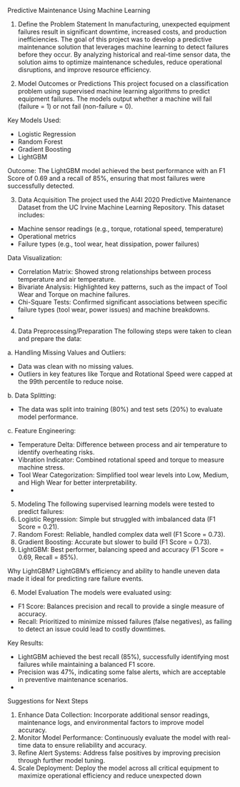 Predictive Maintenance Using Machine Learning
1. Define the Problem Statement
In manufacturing, unexpected equipment failures result in significant downtime, increased costs, and production inefficiencies. The goal of this project was to develop a predictive maintenance solution that leverages machine learning to detect failures before they occur. By analyzing historical and real-time sensor data, the solution aims to optimize maintenance schedules, reduce operational disruptions, and improve resource efficiency.

3. Model Outcomes or Predictions
This project focused on a classification problem using supervised machine learning algorithms to predict equipment failures. The models output whether a machine will fail (failure = 1) or not fail (non-failure = 0).

Key Models Used:
- Logistic Regression
- Random Forest
- Gradient Boosting
- LightGBM

Outcome: The LightGBM model achieved the best performance with an F1 Score of 0.69 and a recall of 85%, ensuring that most failures were successfully detected.

3. Data Acquisition
The project used the AI4I 2020 Predictive Maintenance Dataset from the UC Irvine Machine Learning Repository. This dataset includes:
- Machine sensor readings (e.g., torque, rotational speed, temperature)
- Operational metrics
- Failure types (e.g., tool wear, heat dissipation, power failures)

Data Visualization:
- Correlation Matrix: Showed strong relationships between process temperature and air temperature.
- Bivariate Analysis: Highlighted key patterns, such as the impact of Tool Wear and Torque on machine failures.
- Chi-Square Tests: Confirmed significant associations between specific failure types (tool wear, power issues) and machine breakdowns.
- 
4. Data Preprocessing/Preparation
The following steps were taken to clean and prepare the data:

a. Handling Missing Values and Outliers:
- Data was clean with no missing values.
- Outliers in key features like Torque and Rotational Speed were capped at the 99th percentile to reduce noise.

b. Data Splitting:
- The data was split into training (80%) and test sets (20%) to evaluate model performance.

c. Feature Engineering:
- Temperature Delta: Difference between process and air temperature to identify overheating risks.
- Vibration Indicator: Combined rotational speed and torque to measure machine stress.
- Tool Wear Categorization: Simplified tool wear levels into Low, Medium, and High Wear for better interpretability.
- 
5. Modeling
The following supervised learning models were tested to predict failures:
1. Logistic Regression: Simple but struggled with imbalanced data (F1 Score = 0.21).
2. Random Forest: Reliable, handled complex data well (F1 Score = 0.73).
3. Gradient Boosting: Accurate but slower to build (F1 Score = 0.73).
4. LightGBM: Best performer, balancing speed and accuracy (F1 Score = 0.69, Recall = 85%).

Why LightGBM?
LightGBM’s efficiency and ability to handle uneven data made it ideal for predicting rare failure events.

6. Model Evaluation
The models were evaluated using:
- F1 Score: Balances precision and recall to provide a single measure of accuracy.
- Recall: Prioritized to minimize missed failures (false negatives), as failing to detect an issue could lead to costly downtimes.

Key Results:
- LightGBM achieved the best recall (85%), successfully identifying most failures while maintaining a balanced F1 score.
- Precision was 47%, indicating some false alerts, which are acceptable in preventive maintenance scenarios.
- 
Suggestions for Next Steps
1. Enhance Data Collection: Incorporate additional sensor readings, maintenance logs, and environmental factors to improve model accuracy.
2. Monitor Model Performance: Continuously evaluate the model with real-time data to ensure reliability and accuracy.
3. Refine Alert Systems: Address false positives by improving precision through further model tuning.
4. Scale Deployment: Deploy the model across all critical equipment to maximize operational efficiency and reduce unexpected down
